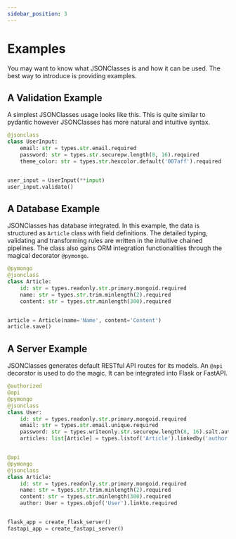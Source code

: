 ```yaml
---
sidebar_position: 3
---
```


# Examples

You may want to know what JSONClasses is and how it can be used. The best way to introduce is providing examples.

## A Validation Example

A simplest JSONClasses usage looks like this. This is quite similar to pydantic however JSONClasses has more
natural and intuitive syntax.

```python
@jsonclass
class UserInput:
    email: str = types.str.email.required
    password: str = types.str.securepw.length(8, 16).required
    theme_color: str = types.str.hexcolor.default('007aff').required


user_input = UserInput(**input)
user_input.validate()
```

## A Database Example

JSONClasses has database integrated. In this example, the data is structured as `Article` class with field definitions. The detailed typing, validating and transforming rules are written in the intuitive chained pipelines. The class also gains ORM integration functionalities through the magical decorator `@pymongo`.
```python
@pymongo
@jsonclass
class Article:
    id: str = types.readonly.str.primary.mongoid.required
    name: str = types.str.trim.minlength(2).required
    content: str = types.str.minlength(300).required


article = Article(name='Name', content='Content')
article.save()
```

## A Server Example

JSONClasses generates default RESTful API routes for its models. An `@api` decorator is used to do the magic.
It can be integrated into Flask or FastAPI.

```python
@authorized
@api
@pymongo
@jsonclass
class User:
    id: str = types.readonly.str.primary.mongoid.required
    email: str = types.str.email.unique.required
    password: str = types.writeonly.str.securepw.length(8, 16).salt.authbycheckpw.required
    articles: list[Article] = types.listof('Article').linkedby('author')


@api
@pymongo
@jsonclass
class Article:
    id: str = types.readonly.str.primary.mongoid.required
    name: str = types.str.trim.minlength(2).required
    content: str = types.str.minlength(300).required
    author: User = types.objof('User').linkto.required


flask_app = create_flask_server()
fastapi_app = create_fastapi_server()
```
